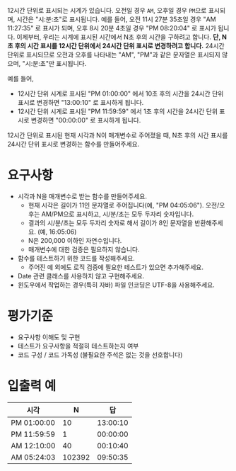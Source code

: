 12시간 단위로 표시되는 시계가 있습니다. 오전일 경우 `AM`, 오후일 경우 `PM`으로 표시되며, 시간은 "시:분:초"로 표시됩니다.
예를 들어, 오전 11시 27분 35초일 경우 "AM 11:27:35" 로 표시가 되며, 오후 8시 20분 4초일 경우 "PM 08:20:04" 로 표시가 됩니다.
이제부터, 우리는 시계에 표시된 시간에서 N초 후의 시간을 구하려고 합니다. **단, N초 후의 시간 표시를 12시간 단위에서 24시간 단위 표시로 변경하려고 합니다.**
24시간 단위로 표시되므로 오전과 오후를 나타내는 "AM", "PM"과 같은 문자열은 표시되지 않으며, "시:분:초"만 표시됩니다.

예를 들어,

* 12시간 단위 시계로 표시된 "PM 01:00:00" 에서 10초 후의 시간을 24시간 단위 표시로 변경하면 "13:00:10" 로 표시하게 됩니다.
* 12시간 단위 시계로 표시된 "PM 11:59:59" 에서 1초 후의 시간을 24시간 단위 표시로 변경하면 "00:00:00" 로 표시하게 됩니다.

12시간 단위로 표시된 현재 시각과 N이 매개변수로 주어졌을 때, N초 후의 시간 표시를 24시간 단위 표시로 변경하는 함수를 만들어주세요.

# 요구사항
* 시각과 N을 매개변수로 받는 함수를 만들어주세요.
    * 현재 시각은 길이가 11인 문자열로 주어집니다(예, "PM 04:05:06"). 오전/오후는 AM/PM으로 표시하고, 시/분/초는 모두 두자리 숫자입니다.
    * 결과의 시/분/초는 모두 두자리 숫자로 해서 길이가 8인 문자열을 반환해주세요. (예, 16:05:06)
    * N은 200,000 이하인 자연수입니다.
    * 매개변수에 대한 검증은 필요하지 않습니다.
* 함수를 테스트하기 위한 코드를 작성해주세요.
    * 주어진 예 외에도 로직 검증에 필요한 테스트가 있으면 추가해주세요.
* Date 관련 클래스를 사용하지 않고 구현해주세요.
* 윈도우에서 작업하는 경우(특히 자바) 파일 인코딩은 UTF-8을 사용해주세요.

# 평가기준
* 요구사항 이해도 및 구현
* 테스트가 요구사항을 적절히 테스트하는지 여부
* 코드 구성 / 코드 가독성 (불필요한 주석은 없는 것을 선호합니다)

# 입출력 예
| 시각 | N | 답 |
|---|---|---|
| PM 01:00:00 | 10 | 13:00:10 |
| PM 11:59:59 | 1 | 00:00:00 |
| AM 12:10:00 | 40 | 00:10:40 |
| AM 05:24:03 | 102392 | 09:50:35 |
